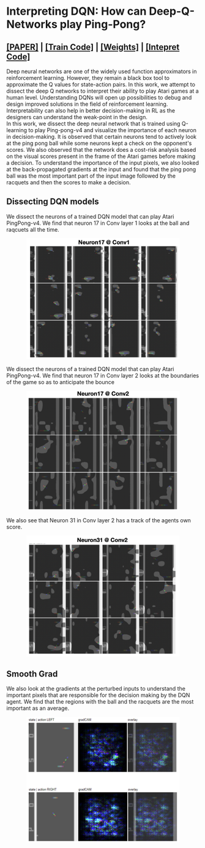 # Interpreting DQN: How can Deep-Q-Networks play Ping-Pong?
## [[PAPER]](https://github.com/rohitgandikota/interpret-dqn/blob/main/interpret_dqn.pdf) | [[Train Code]](https://github.com/rohitgandikota/interpret-dqn/tree/main/train-code) | [[Weights]](https://github.com/rohitgandikota/interpret-dqn/tree/main/models) | [[Intepret Code]](https://github.com/rohitgandikota/interpret-dqn/blob/main/visualize_dqn.ipynb)
Deep neural networks are one of the widely used function approximators in reinforcement learning. However, they remain a black box tool to approximate the Q values for state-action pairs. In this work, we attempt to dissect the deep Q networks to interpret their ability to play Atari games at a human level. Understanding DQNs will open up possibilities to debug and design improved solutions in the field of reinforcement learning. Interpretability can also help in better decision-making in RL as the designers can understand the weak-point in the design. <br>
In this work, we dissect the deep neural network that is trained using Q-learning to play Ping-pong-v4 and visualize the importance of each neuron in decision-making. It is observed that certain neurons tend to actively look at the ping pong ball while some neurons kept a check on the opponent's scores. We also observed that the network does a cost-risk analysis based on the visual scores present in the frame of the Atari games before making a decision. To understand the importance of the input pixels, we also looked at the back-propagated gradients at the input and found that the ping pong ball was the most important part of the input image followed by the racquets and then the scores to make a decision.

## Dissecting DQN models
We dissect the neurons of a trained DQN model that can play Atari PingPong-v4. We find that neuron 17 in Conv layer 1 looks at the ball and raqcuets all the time. 
<div align='center'>
 
<img src = 'images/neuron17_1.png' width=400>
</div>


We dissect the neurons of a trained DQN model that can play Atari PingPong-v4. We find that neuron 17 in Conv layer 2 looks at the boundaries of the game so as to anticipate the bounce
<div align='center'>
<img src = 'images/neuron17.png' width=400>
</div>

We also see that Neuron 31 in Conv layer 2 has a track of the agents own score.
<div align='center'>
<img src = 'images/neuron31.png' width=400>
</div>

## Smooth Grad

We also look at the gradients at the perturbed inputs to understand the important pixels that are responsible for the decision making by the DQN agent. We find that the regions with the ball and the racquets are the most important as an average.
<div align='center'>
<img src = 'images/grad.png' width=400>
</div>

